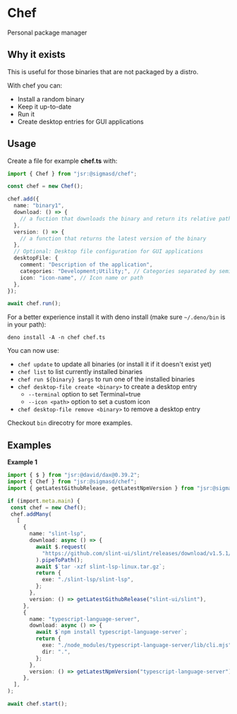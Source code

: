# Chef

Personal package manager

## Why it exists

This is useful for those binaries that are not packaged by a distro.

With chef you can:

- Install a random binary
- Keep it up-to-date
- Run it
- Create desktop entries for GUI applications

## Usage

Create a file for example **chef.ts** with:

```typescript
import { Chef } from "jsr:@sigmasd/chef";

const chef = new Chef();

chef.add({
  name: "binary1",
  download: () => {
    // a fuction that downloads the binary and return its relative path
  },
  version: () => {
    // a function that returns the latest version of the binary
  },
  // Optional: Desktop file configuration for GUI applications
  desktopFile: {
    comment: "Description of the application",
    categories: "Development;Utility;", // Categories separated by semicolons
    icon: "icon-name", // Icon name or path
  },
});

await chef.run();
```

For a better experience install it with deno install (make sure `~/.deno/bin` is
in your path):

`deno install -A -n chef chef.ts`

You can now use:

- `chef update` to update all binaries (or install it if it doesn't exist yet)
- `chef list` to list currently installed binaries
- `chef run ${binary} $args` to run one of the installed binaries
- `chef desktop-file create <binary>` to create a desktop entry
  - `--terminal` option to set Terminal=true
  - `--icon <path>` option to set a custom icon
- `chef desktop-file remove <binary>` to remove a desktop entry

Checkout `bin` direcotry for more examples.

## Examples

**Example 1**

```ts
import { $ } from "jsr:@david/dax@0.39.2";
import { Chef } from "jsr:@sigmasd/chef";
import { getLatestGithubRelease, getLatestNpmVersion } from "jsr:@sigmasd/chef/utils";

if (import.meta.main) {
 const chef = new Chef();
 chef.addMany(
   [
     {
       name: "slint-lsp",
       download: async () => {
         await $.request(
           "https://github.com/slint-ui/slint/releases/download/v1.5.1/slint-lsp-linux.tar.gz",
         ).pipeToPath();
         await $`tar -xzf slint-lsp-linux.tar.gz`;
         return {
           exe: "./slint-lsp/slint-lsp",
         };
       },
       version: () => getLatestGithubRelease("slint-ui/slint"),
     },
     {
       name: "typescript-language-server",
       download: async () => {
         await $`npm install typescript-language-server`;
         return {
           exe: "./node_modules/typescript-language-server/lib/cli.mjs",
           dir: ".",
         };
       },
       version: () => getLatestNpmVersion("typescript-language-server"),
     },
  ],
);

await chef.start();
```
